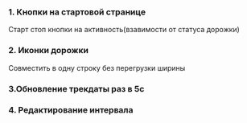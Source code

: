 ### 1. Кнопки на стартовой странице

Старт стоп кнопки на активность(взавимости от статуса дорожки)

### 2. Иконки дорожки

Совместить в одну строку без перегрузки ширины

### 3.Обновление трекдаты раз в 5с

### 4. Редактирование интервала

[//]: # '### 3. '
[//]: # '### 3. '
[//]: # '### 3. '
